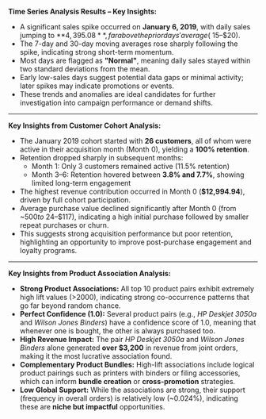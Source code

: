 **Time Series Analysis Results – Key Insights:**

- A significant sales spike occurred on **January 6, 2019**, with daily sales jumping to **$4,395.08**, far above the prior days' average (~$15–$20).
- The 7-day and 30-day moving averages rose sharply following the spike, indicating strong short-term momentum.
- Most days are flagged as **"Normal"**, meaning daily sales stayed within two standard deviations from the mean.
- Early low-sales days suggest potential data gaps or minimal activity; later spikes may indicate promotions or events.
- These trends and anomalies are ideal candidates for further investigation into campaign performance or demand shifts.

---

**Key Insights from Customer Cohort Analysis:**

- The January 2019 cohort started with **26 customers**, all of whom were active in their acquisition month (Month 0), yielding a **100% retention**.
- Retention dropped sharply in subsequent months:
  - Month 1: Only 3 customers remained active (11.5% retention)
  - Month 3–6: Retention hovered between **3.8% and 7.7%**, showing limited long-term engagement
- The highest revenue contribution occurred in Month 0 (**$12,994.94**), driven by full cohort participation.
- Average purchase value declined significantly after Month 0 (from ~$500 to ~$24–$117), indicating a high initial purchase followed by smaller repeat purchases or churn.
- This suggests strong acquisition performance but poor retention, highlighting an opportunity to improve post-purchase engagement and loyalty programs.

---

**Key Insights from Product Association Analysis:**

- **Strong Product Associations:** All top 10 product pairs exhibit extremely high lift values (>2000), indicating strong co-occurrence patterns that go far beyond random chance.
- **Perfect Confidence (1.0):** Several product pairs (e.g., *HP Deskjet 3050a* and *Wilson Jones Binders*) have a confidence score of 1.0, meaning that whenever one is bought, the other is always purchased too.
- **High Revenue Impact:** The pair *HP Deskjet 3050a* and *Wilson Jones Binders* alone generated **over $3,200** in revenue from joint orders, making it the most lucrative association found.
- **Complementary Product Bundles:** High-lift associations include logical product pairings such as printers with binders or filing accessories, which can inform **bundle creation** or **cross-promotion** strategies.
- **Low Global Support:** While the associations are strong, their support (frequency in overall orders) is relatively low (~0.024%), indicating these are **niche but impactful** opportunities.

